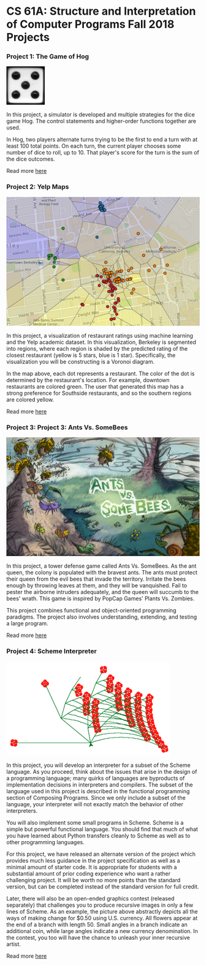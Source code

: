 # CS 61A: Structure and Interpretation of Computer Programs Fall 2018 Projects

### Project 1: The Game of Hog 
![alt text](https://github.com/weikhor/CS61A/blob/master/hog/die5.gif)

In this project, a simulator is developed and multiple strategies for the dice game Hog. The control statements and higher-order functions together are used.

In Hog, two players alternate turns trying to be the first to end a turn with at least 100 total points. On each turn, the current player chooses some number of dice to roll, up to 10. That player's score for the turn is 
the sum of the dice outcomes.

Read more [here](/hog)

### Project 2: Yelp Maps
![alt text](https://github.com/weikhor/CS61A/blob/master/maps/voronoi.png)

In this project, a visualization of restaurant ratings using machine learning and the Yelp academic dataset. In this visualization, Berkeley is segmented into regions, where each region is shaded by the predicted rating of the closest restaurant (yellow is 5 stars, blue is 1 star). Specifically, the visualization you will be constructing is a Voronoi diagram.

In the map above, each dot represents a restaurant. The color of the dot is determined by the restaurant's location. 
For example, downtown restaurants are colored green. The user that generated this map has a strong preference for Southside 
restaurants, and so the southern regions are colored yellow.

Read more [here](/maps)

### Project 3: Project 3: Ants Vs. SomeBees
![alt text](https://github.com/weikhor/CS61A/blob/master/ants/splash.png)

In this project, a tower defense game called Ants Vs. SomeBees. As the ant queen, the colony is populated with the bravest ants. The ants must protect their queen from the evil bees that invade the territory. Irritate the bees enough by throwing leaves at them, and they will be vanquished. Fail to pester the airborne intruders adequately, and the queen will succumb to the bees' wrath. This game is inspired by PopCap Games' Plants Vs. Zombies.

This project combines functional and object-oriented programming paradigms. The project also involves understanding, extending, and testing a large program.

Read more [here](/ants)

### Project 4: Scheme Interpreter
![alt text](https://github.com/weikhor/CS61A/blob/master/scheme/money_tree.png)

In this project, you will develop an interpreter for a subset of the Scheme language. As you proceed, think about the issues that arise in the design of a programming language; many quirks of languages are byproducts of implementation decisions in interpreters and compilers. The subset of the language used in this project is described in the functional programming section of Composing Programs. Since we only include a subset of the language, your interpreter will not exactly match the behavior of other interpreters.

You will also implement some small programs in Scheme. Scheme is a simple but powerful functional language. You should find that much of what you have learned about Python transfers cleanly to Scheme as well as to other programming languages.

For this project, we have released an alternate version of the project which provides much less guidance in the project specification as well as a minimal amount of starter code. It is appropriate for students with a substantial amount of prior coding experience who want a rather challenging project. It will be worth no more points than the standard version, but can be completed instead of the standard version for full credit.

Later, there will also be an open-ended graphics contest (released separately) that challenges you to produce recursive images in only a few lines of Scheme. As an example, the picture above abstractly depicts all the ways of making change for $0.50 using U.S. currency. All flowers appear at the end of a branch with length 50. Small angles in a branch indicate an additional coin, while large angles indicate a new currency denomination. In the contest, you too will have the chance to unleash your inner recursive artist.

Read more [here](/scheme)



